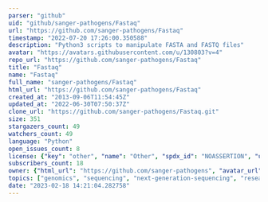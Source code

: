 ```yaml
---
parser: "github"
uid: "github/sanger-pathogens/Fastaq"
url: "https://github.com/sanger-pathogens/Fastaq"
timestamp: "2022-07-20 17:26:00.350588"
description: "Python3 scripts to manipulate FASTA and FASTQ files"
avatar: "https://avatars.githubusercontent.com/u/130803?v=4"
repo_url: "https://github.com/sanger-pathogens/Fastaq"
title: "Fastaq"
name: "Fastaq"
full_name: "sanger-pathogens/Fastaq"
html_url: "https://github.com/sanger-pathogens/Fastaq"
created_at: "2013-09-06T11:54:45Z"
updated_at: "2022-06-30T07:50:37Z"
clone_url: "https://github.com/sanger-pathogens/Fastaq.git"
size: 351
stargazers_count: 49
watchers_count: 49
language: "Python"
open_issues_count: 8
license: {"key": "other", "name": "Other", "spdx_id": "NOASSERTION", "url": null, "node_id": "MDc6TGljZW5zZTA="}
subscribers_count: 18
owner: {"html_url": "https://github.com/sanger-pathogens", "avatar_url": "https://avatars.githubusercontent.com/u/130803?v=4", "login": "sanger-pathogens", "type": "Organization"}
topics: ["genomics", "sequencing", "next-generation-sequencing", "research", "bioinformatics", "global-health", "infectious-diseases", "pathogen"]
date: "2023-02-18 14:21:04.282758"
---
```

